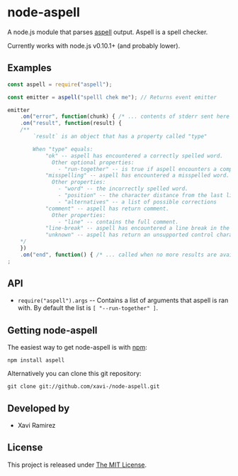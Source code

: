 # node-aspell

A node.js module that parses [aspell](http://aspell.net/) output.  Aspell is a spell checker.

Currently works with node.js v0.10.1+ (and probably lower).

## Examples

```javascript
const aspell = require("aspell");

const emitter = aspell("spelll chek me"); // Returns event emitter

emitter
	.on("error", function(chunk) { /* ... contents of stderr sent here ... */ })
	.on("result", function(result) {
	/**
		`result` is an object that has a property called "type"

		When "type" equals:
			"ok" -- aspell has encountered a correctly spelled word.
			  Other optional properties:
				- "run-together" -- is true if aspell encounters a compound word
			"misspelling" -- aspell has encountered a misspelled word.
			  Other properties:
				- "word" -- the incorrectly spelled word.
				- "position" -- the character distance from the last line break
				- "alternatives" -- a list of possible corrections
			"comment" -- aspell has return comment.
			  Other properties:
				- "line" -- contains the full comment.
			"line-break" -- aspell has encountered a line break in the input text
			"unknown" -- aspell has return an unsupported control character
	*/
	})
	.on("end", function() { /* ... called when no more results are available ... */ })
;
```

## API

- `require("aspell").args` -- Contains a list of arguments that aspell is ran with.  By default the list is `[ "--run-together" ]`.

## Getting node-aspell

The easiest way to get node-aspell is with [npm](http://npmjs.org/):

    npm install aspell

Alternatively you can clone this git repository:

    git clone git://github.com/xavi-/node-aspell.git


## Developed by
* Xavi Ramirez

## License
This project is released under [The MIT License](http://www.opensource.org/licenses/mit-license.php).
